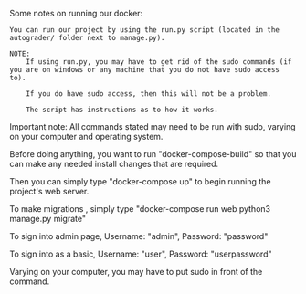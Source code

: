 Some notes on running our docker:
	
	You can run our project by using the run.py script (located in the autograder/ folder next to manage.py).

	NOTE:
		If using run.py, you may have to get rid of the sudo commands (if you are on windows or any machine that you do not have sudo access to).

		If you do have sudo access, then this will not be a problem.

		The script has instructions as to how it works.

Important note:
	All commands stated may need to be run with sudo, varying on your computer and operating system.

Before doing anything, you want to run "docker-compose-build" so that you can make any needed install changes that are required.

Then you can simply type "docker-compose up" to begin running the project's web server.

To make migrations , simply type "docker-compose run web python3 manage.py migrate"

To sign into admin page, Username: "admin", Password: "password"

To sign into as a basic, Username: "user", Password: "userpassword"

Varying on your computer, you may have to put sudo in front of the command.